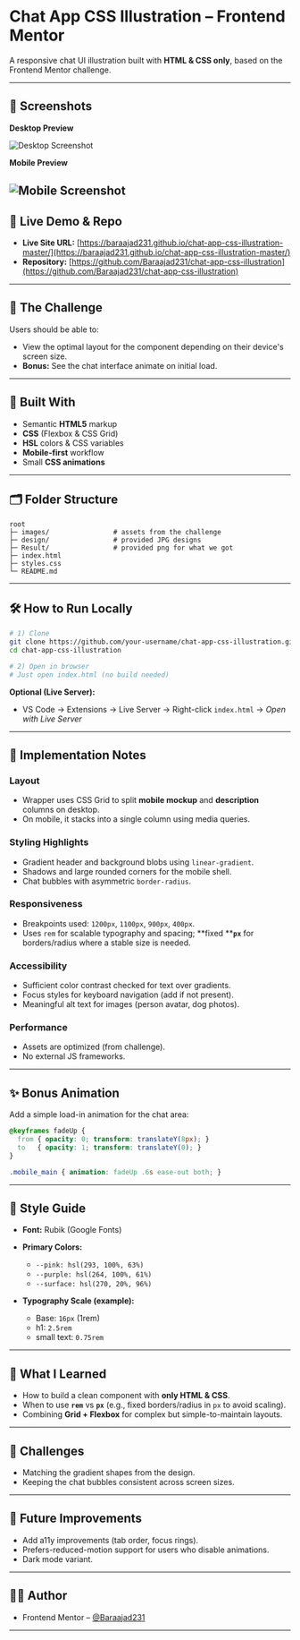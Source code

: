 # Chat App CSS Illustration – Frontend Mentor

A responsive chat UI illustration built with **HTML & CSS only**, based on the Frontend Mentor challenge.

---

## 📸 Screenshots

**Desktop Preview**

![Desktop Screenshot](./Results/desktop.png)

**Mobile Preview**

![Mobile Screenshot](./Results/mobile.png)
---

## 🔗 Live Demo & Repo

* **Live Site URL:** [https://baraajad231.github.io/chat-app-css-illustration-master/](https://baraajad231.github.io/chat-app-css-illustration-master/)
* **Repository:** [https://github.com/Baraajad231/chat-app-css-illustration](https://github.com/Baraajad231/chat-app-css-illustration)

---

## 🎯 The Challenge

Users should be able to:

* View the optimal layout for the component depending on their device's screen size.
* **Bonus:** See the chat interface animate on initial load.

---

## 🧩 Built With

* Semantic **HTML5** markup
* **CSS** (Flexbox & CSS Grid)
* **HSL** colors & CSS variables
* **Mobile-first** workflow
* Small **CSS animations** 

---

## 🗂️ Folder Structure

```text
root
├─ images/                # assets from the challenge
├─ design/                # provided JPG designs
├─ Result/                # provided png for what we got
├─ index.html
├─ styles.css
└─ README.md
```

---

## 🛠️ How to Run Locally

```bash
# 1) Clone
git clone https://github.com/your-username/chat-app-css-illustration.git
cd chat-app-css-illustration

# 2) Open in browser
# Just open index.html (no build needed)
```

**Optional (Live Server):**

* VS Code → Extensions → Live Server → Right-click `index.html` → *Open with Live Server*

---

## 🧱 Implementation Notes

### Layout

* Wrapper uses CSS Grid to split **mobile mockup** and **description** columns on desktop.
* On mobile, it stacks into a single column using media queries.

### Styling Highlights

* Gradient header and background blobs using `linear-gradient`.
* Shadows and large rounded corners for the mobile shell.
* Chat bubbles with asymmetric `border-radius`.

### Responsiveness

* Breakpoints used: `1200px`, `1100px`, `900px`, `400px`.
* Uses `rem` for scalable typography and spacing; \*\*fixed \*\***`px`** for borders/radius where a stable size is needed.

### Accessibility

* Sufficient color contrast checked for text over gradients.
* Focus styles for keyboard navigation (add if not present).
* Meaningful alt text for images (person avatar, dog photos).

### Performance

* Assets are optimized (from challenge).
* No external JS frameworks.

---

## ✨ Bonus Animation 

Add a simple load-in animation for the chat area:

```css
@keyframes fadeUp {
  from { opacity: 0; transform: translateY(8px); }
  to   { opacity: 1; transform: translateY(0); }
}

.mobile_main { animation: fadeUp .6s ease-out both; }
```

---

## 📏 Style Guide

* **Font:** Rubik (Google Fonts)
* **Primary Colors:**

  * `--pink: hsl(293, 100%, 63%)`
  * `--purple: hsl(264, 100%, 61%)`
  * `--surface: hsl(270, 20%, 96%)`
* **Typography Scale (example):**

  * Base: `16px` (1rem)
  * h1: `2.5rem`
  * small text: `0.75rem`

---

## 🧠 What I Learned

* How to build a clean component with **only HTML & CSS**.
* When to use **`rem`** vs **`px`** (e.g., fixed borders/radius in `px` to avoid scaling).
* Combining **Grid + Flexbox** for complex but simple-to-maintain layouts.

---

## 🚧 Challenges

* Matching the gradient shapes from the design.
* Keeping the chat bubbles consistent across screen sizes.

---

## 🔮 Future Improvements

* Add a11y improvements (tab order, focus rings).
* Prefers-reduced-motion support for users who disable animations.
* Dark mode variant.

---

## 🧑‍💻 Author

* Frontend Mentor – [@Baraajad231](https://www.frontendmentor.io/profile/Baraajad231)

---


